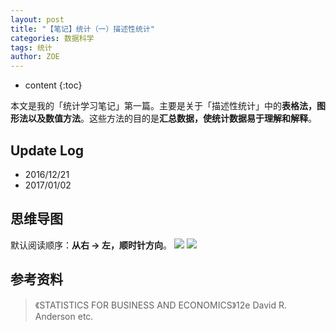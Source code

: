 ```yaml
---
layout: post
title: "【笔记】统计（一）描述性统计"
categories: 数据科学
tags: 统计
author: ZOE
---
```


* content
{:toc}

本文是我的「统计学习笔记」第一篇。主要是关于「描述性统计」中的**表格法，图形法以及数值方法**。这些方法的目的是**汇总数据，使统计数据易于理解和解释**。




## Update Log
- 2016/12/21
- 2017/01/02

## 思维导图
默认阅读顺序：**从右 → 左，顺时针方向**。
![](https://raw.githubusercontent.com/woaielf/woaielf.github.io/master/_posts/Pic/1612/161221-1.png)
![](https://raw.githubusercontent.com/woaielf/woaielf.github.io/master/_posts/Pic/1612/161221-2.png)




## 参考资料
> 《STATISTICS FOR BUSINESS AND ECONOMICS》12e David R. Anderson etc.

